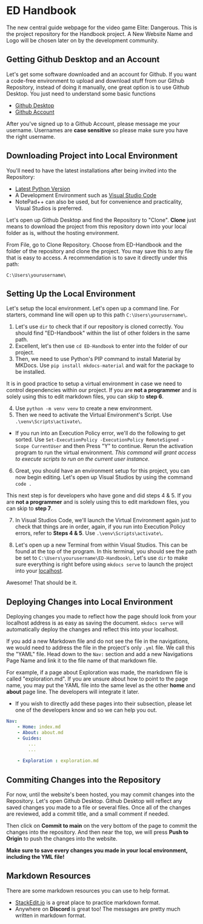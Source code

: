# ED Handbook
The new central guide webpage for the video game Elite: Dangerous.
This is the project repository for the Handbook project.
A New Website Name and Logo will be chosen later on by the development community.

## Getting Github Desktop and an Account
Let's get some software downloaded and an account for Github. If you want a code-free environment to upload and download stuff from our Github Repository, instead of doing it manually, one great option is to use Github Desktop. You just need to understand some basic functions

* [Github Desktop](https://desktop.github.com/download/)
* [Github Account](https://github.com/signup)

After you've signed up to a Github Account, please message me your username. Usernames are **case sensitive** so please make sure you have the right username. 

## Downloading Project into Local Environment
You'll need to have the latest installations after being invited into the Repository:

* [Latest Python Version](https://www.python.org/downloads/)
* A Development Environment such as [Visual Studio Code](https://code.visualstudio.com/download)
* NotePad++ can also be used, but for convenience and practicality, Visual Studios is preferred.

Let's open up Github Desktop and find the Repository to "Clone". **Clone** just means to download the project from this repository down into your local folder as is, without the hosting environment.

From File, go to Clone Repository. Choose from ED-Handbook and the folder of the repository and clone the project. You may save this to any file that is easy to access. A recommendation is to save it directly under this path:

```
C:\Users\yourusername\
```

## Setting Up the Local Environment

Let's setup the local environment. Let's open up a command line. For starters, command line will open up to this path `C:\Users\yourusername\`. 

1. Let's use `dir` to check that if our repository is cloned correctly. You should find "ED-Handbook" within the list of other folders in the same path. 
2. Excellent, let's then use `cd ED-Handbook` to enter into the folder of our project.
3. Then, we need to use Python's PIP command to install Material by MKDocs. Use `pip install mkdocs-material` and wait for the package to be installed. 

It is in good practice to setup a virtual environment in case we need to control dependencies within our project. If you are **not a programmer** and is solely using this to edit markdown files, you can skip to **step 6**.

4. Use `python -m venv venv` to create a new environment.
5. Then we need to activate the Virtual Environment's Script. Use `.\venv\Scripts\activate\`.
* If you run into an Execution Policy error, we'll do the following to get sorted. Use `Set-ExecutionPolicy -ExecutionPolicy RemoteSigned -Scope CurrentUser` and then Press "Y" to continue. Rerun the activation program to run the virtual environment. *This command will grant access to execute scripts to run on the current user instance.*

6. Great, you should have an environment setup for this project, you can now begin editing. Let's open up Visual Studios by using the command `code .`

This next step is for developers who have gone and did steps 4 & 5. If you are **not a programmer** and is solely using this to edit markdown files, you can skip to **step 7**.

7. In Visual Studios Code, we'll launch the Virtual Environment again just to check that things are in order, again, if you run into Execution Policy errors, refer to **Steps 4 & 5**. Use `.\venv\Scripts\activate\`.

8. Let's open up a new Terminal from within Visual Studios. This can be found at the top of the program. In this terminal, you should see the path be set to `C:\Users\yourusername\ED-Handbook\`. Let's use `dir` to make sure everything is right before using `mkdocs serve` to launch the project into your [localhost](http://127.0.0.1:8000/).

Awesome! That should be it. 

## Deploying Changes into Local Environment

Deploying changes you made to reflect how the page should look from your localhost address is as easy as saving the document. `mkdocs serve` will automatically deploy the changes and reflect this into your localhost. 

If you add a new Markdown file and do not see the file in the navigations, we would need to address the file in the project's only `.yml` file. We call this the "YAML" file. Head down to the `Nav:` section and add a new Navigations Page Name and link it to the file name of that markdown file.

For example, if a page about Exploration was made, the markdown file is called "exploration.md". If you are unsure about how to point to the page name, you may put the YAML file into the same level as the other **home** and **about** page line. The developers will integrate it later. 
* If you wish to directly add these pages into their subsection, please let one of the developers know and so we can help you out. 

```yml
Nav:
    - Home: index.md
    - About: about.md
    - Guides:
        ...
        ...
    
    - Exploration : exploration.md
```

## Commiting Changes into the Repository

For now, until the website's been hosted, you may commit changes into the Repository. Let's open Github Desktop. Github Desktop will reflect any saved changes you made to a file or several files. Once all of the changes are reviewed, add a commit title, and a small comment if needed.

Then click on **Commit to main** on the very bottom of the page to commit the changes into the repository. And then near the top, we will press **Push to Origin** to push the changes into the website. 

**Make sure to save every changes you made in your local environment, including the YML file!**

## Markdown Resources

There are some markdown resources you can use to help format. 

* [StackEdit.io](https://stackedit.io/) is a great place to practice markdown format.
* Anywhere on **Discord** is great too! The messages are pretty much written in markdown format.